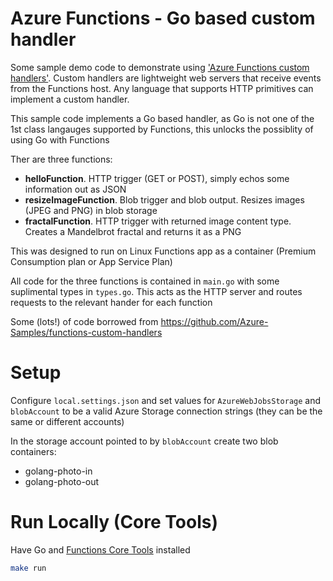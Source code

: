 # Azure Functions - Go based custom handler

Some sample demo code to demonstrate using ['Azure Functions custom handlers'](https://docs.microsoft.com/en-us/azure/azure-functions/functions-custom-handlers). Custom handlers are lightweight web servers that receive events from the Functions host. Any language that supports HTTP primitives can implement a custom handler.

This sample code implements a Go based handler, as Go is not one of the 1st class langauges supported by Functions, this unlocks the possiblity of using Go with Functions

Ther are three functions:

- **helloFunction**. HTTP trigger (GET or POST), simply echos some information out as JSON
- **resizeImageFunction**. Blob trigger and blob output. Resizes images (JPEG and PNG) in blob storage
- **fractalFunction**. HTTP trigger with returned image content type. Creates a Mandelbrot fractal and returns it as a PNG

This was designed to run on Linux Functions app as a container (Premium Consumption plan or App Service Plan)

All code for the three functions is contained in `main.go` with some suplimental types in `types.go`. This acts as the HTTP server and routes requests to the relevant hander for each function

Some (lots!) of code borrowed from https://github.com/Azure-Samples/functions-custom-handlers

# Setup

Configure `local.settings.json` and set values for `AzureWebJobsStorage` and `blobAccount` to be a valid Azure Storage connection strings (they can be the same or different accounts)

In the storage account pointed to by `blobAccount` create two blob containers:

- golang-photo-in
- golang-photo-out

# Run Locally (Core Tools)

Have Go and [Functions Core Tools](https://github.com/Azure/azure-functions-core-tools) installed

```bash
make run
```

